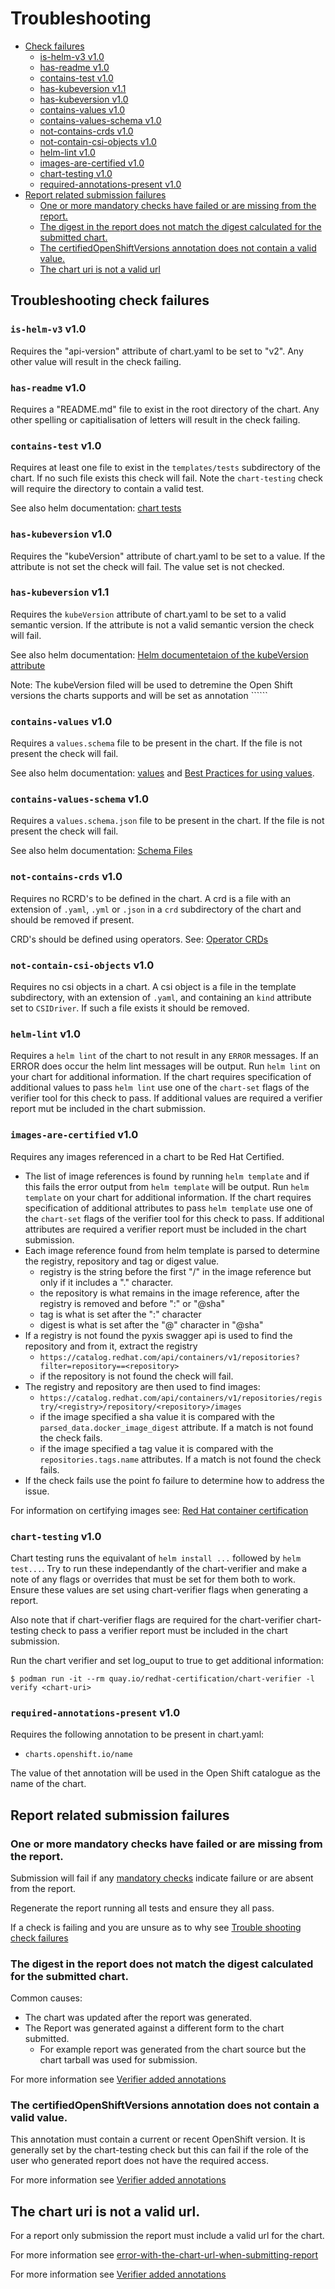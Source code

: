 # Troubleshooting

- [Check failures](#troubleshooting-check-failures)
  - [is-helm-v3 v1.0](#is-helm-v3-v10)
  - [has-readme v1.0](#has-readme-v10)
  - [contains-test v1.0](#contains-test-v10)
  - [has-kubeversion v1.1](#has-kubeversion-v10)
  - [has-kubeversion v1.0](#has-kubeversion-v11)
  - [contains-values v1.0](#contains-values-v10)
  - [contains-values-schema v1.0](#contains-values-schema-v10)  
  - [not-contains-crds v1.0](#not-contains-crds-v1.0)  
  - [not-contain-csi-objects v1.0](#not-contain-csi-objects-v10)  
  - [helm-lint v1.0](#helm-lint-v10)  
  - [images-are-certified v1.0](#images-are-certified-v10)
  - [chart-testing v1.0](#chart-testing-v10)
  - [required-annotations-present v1.0](#required-annotations-present-v10)  
- [Report related submission failures](#report-related-submission-failures)   
  - [One or more mandatory checks have failed or are missing from the report.](#one-or-more-mandatory-checks-have-failed-or-are-missing-from-the-report.)
  - [The digest in the report does not match the digest calculated for the submitted chart.](#the-digest-in-the-report-does-not-match-the-digest-calculated-for-the-submitted-chart)
  - [The certifiedOpenShiftVersions annotation does not contain a valid value.](#the-certifiedOpenShiftVersions-annotation-does-not-contain-a-valid-value)
  - [The chart uri is not a valid url](#the-chart-uri-is-not-a-valid-url)
    
## Troubleshooting check failures

### `is-helm-v3` v1.0

Requires the "api-version" attribute of chart.yaml to be set to "v2". Any other value will result in the check failing.

### `has-readme` v1.0

Requires a "README.md" file to exist in the root directory of the chart. Any other spelling or
capitialisation of letters will result in the check failing.

### `contains-test` v1.0

Requires at least one file to exist in the ```templates/tests``` subdirectory of the chart. If no such file
exists this check will fail. Note the `chart-testing` check will require the directory to contain a valid test.

See also helm documentation: [chart tests](https://helm.sh/docs/topics/chart_tests/)

### `has-kubeversion` v1.0

Requires the "kubeVersion" attribute of chart.yaml to be set to a value. If the attribute is not set the check
will fail. The value set is not checked.

### `has-kubeversion` v1.1 

Requires the ```kubeVersion``` attribute of chart.yaml to be set to a valid semantic version. If the attribute is not a valid semantic version the check will fail.

See also helm documentation: [Helm documentetaion of the kubeVersion attribute](https://helm.sh/docs/topics/charts/#the-kubeversion-field)

Note: The kubeVersion filed will be used to detremine the Open Shift versions the charts supports and will be set as annotation ``````  
### `contains-values` v1.0

Requires a ```values.schema``` file to be present in the chart. If the file is not present the check will fail.

See also helm documentation: [values](https://helm.sh/docs/chart_template_guide/values_files/) and [Best Practices for using values](https://helm.sh/docs/chart_best_practices/values/).

### `contains-values-schema` v1.0

Requires a ```values.schema.json``` file to be present in the chart. If the file is not present the check will fail.

See also helm documentation: [Schema Files](https://helm.sh/docs/topics/charts/#schema-files)

### `not-contains-crds` v1.0

Requires no RCRD's to be defined in the chart. A crd is a file with an extension of `.yaml`, `.yml` or `.json`
in a `crd` subdirectory of the chart and should be removed if present.

CRD's should be defined using operators. See: [Operator CRDs](https://docs.openshift.com/container-platform/4.2/operators/crds/crd-extending-api-with-crds.html)

### `not-contain-csi-objects` v1.0

Requires no csi objects in a chart. A csi object is a file in the template subdirectory, with an extension of `.yaml`,
and containing an `kind` attribute set to `CSIDriver`. If such a file exists it should be removed.


### `helm-lint` v1.0

Requires a `helm lint` of the chart to not result in any `ERROR` messages. If an ERROR does occur the helm lint messages
will be output. Run `helm lint` on your chart for additional information. If the chart requires specification of additional
values to pass `helm lint` use one of the `chart-set` flags of the verifier tool for this check to pass. If additional
values are required a verifier report mut be included in the chart submission.

### `images-are-certified` v1.0

Requires any images referenced in a chart to be Red Hat Certified.
- The list of image references is found by running `helm template` and if this fails the error output from `helm template`
  will be output. Run `helm template` on your chart for additional information. If the chart requires specification of additional
  attributes to pass `helm template` use one of the `chart-set` flags of the verifier tool for this check to pass. If additional
  attributes are required a verifier report must be included in the chart submission.
- Each image reference found from helm template is parsed to determine the registry, repository and tag or digest value.
    - registry is the string before the first "/" in the image reference but only if it includes a "." character.
    - the repository is what remains in the image reference, after the registry is removed and before ":" or "@sha"
    - tag is what is set after the ":" character
    - digest is what is set after the "@" character in "@sha"
- If a registry is not found the pyxis swagger api is used to find the repository and from it, extract the registry
    - `https://catalog.redhat.com/api/containers/v1/repositories?filter=repository==<repository>`
    - if the repository is not found the check will fail.
- The registry and repository are then used to find images:
    - `https://catalog.redhat.com/api/containers/v1/repositories/registry/<registry>/repository/<repository>/images`
    - if the image specified a sha value it is compared with the `parsed_data.docker_image_digest` attribute. If a
      match is not found the check fails.
    - if the image specified a tag value it is compared with the `repositories.tags.name` attributes. If a match is
      not found the check fails.
- If the check fails use the point fo failure to determine how to address the issue. 

For information on certifying images see: [Red Hat container certification](https://connect.redhat.com/partner-with-us/red-hat-container-certification)

### `chart-testing` v1.0

Chart testing runs the equivalant of `helm install ...` followed by `helm test...`. Try to run these independantly of 
the chart-verifier and make a note of any flags or overrides that must be set for them both to work. Ensure these 
values are set using chart-verifier flags when generating a report.

Also note that if chart-verifier flags are required for the chart-verifier chart-testing check to pass 
a verifier report must be included in the chart submission.

Run the chart verifier and set log_ouput to true to get additional information:
```
$ podman run -it --rm quay.io/redhat-certification/chart-verifier -l verify <chart-uri>
```

### `required-annotations-present` v1.0

Requires the following annotation to be present in chart.yaml:
- ```charts.openshift.io/name```

The value of thet annotation will be used in the Open Shift catalogue as the name of the chart.

## Report related submission failures

### One or more mandatory checks have failed or are missing from the report.

Submission will fail if any [mandatory checks](./helm-chart-checks.md#default-set-of-checks-for-a-helm-chart) indicate failure or are absent from the report.

Regenerate the report running all tests and ensure they all pass.

If a check is failing and you are unsure as to why see [Trouble shooting check failures](#troubleshooting-check-failures)

### The digest in the report does not match the digest calculated for the submitted chart.

Common causes:

- The chart was updated after the report was generated.
- The Report was generated against a different form to the chart submitted.
    - For example report was generated from the chart source but the chart tarball was used for submission.

For more information see [Verifier added annotations](./helm-chart-annotations.md#verifier-added-annotations)

### The certifiedOpenShiftVersions annotation does not contain a valid value.

This annotation must contain a current or recent OpenShift version. It is generally set by the chart-testing check
but this can fail if the role of the user who generated report does not have the required access.

For more information see [Verifier added annotations](./helm-chart-annotations.md#verifier-added-annotations)


## The chart uri is not a valid url.

For a report only submission the report must include a valid url for the chart.

For more information see [error-with-the-chart-url-when-submitting-report](https://github.com/openshift-helm-charts/charts/blob/main/docs/README.md#error-with-the-chart-url-when-submitting-report)

For more information see [Verifier added annotations](./helm-chart-annotations.md#verifier-added-annotations)
   